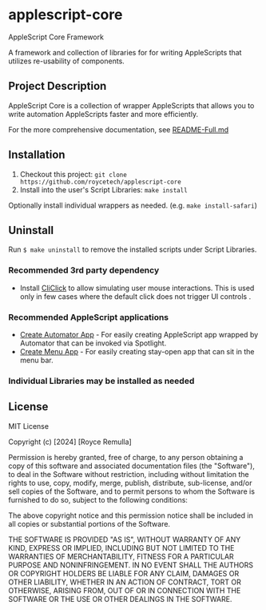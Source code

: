 # applescript-core

AppleScript Core Framework

A framework and collection of libraries for for writing AppleScripts that utilizes re-usability of components.


## Project Description

AppleScript Core is a collection of wrapper AppleScripts that allows you to write automation AppleScripts faster and more efficiently.

For the more comprehensive documentation, see [README-Full.md](./README-Full.md)


## Installation

1.  Checkout this project: `git clone https://github.com/roycetech/applescript-core`
2.  Install into the user's Script Libraries: `make install`

Optionally install individual wrappers as needed. (e.g. `make install-safari`)

## Uninstall

Run `$ make uninstall` to remove the installed scripts under Script Libraries.

### Recommended 3rd party dependency

*   Install [CliClick](https://github.com/BlueM/cliclick) to allow simulating user mouse interactions.  This is used only in few cases where the default click does not
trigger UI controls .

### Recommended AppleScript applications
*   [Create Automator App](apps/User/Create%20Automator%20App.applescript) - For easily creating AppleScript app wrapped by Automator that can be invoked via Spotlight.
*   [Create Menu App](apps/User/Create%20Menu%20App.applescript) - For easily creating stay-open app that can sit in the menu bar.

### Individual Libraries may be installed as needed

## License

MIT License

Copyright (c) [2024] [Royce Remulla]

Permission is hereby granted, free of charge, to any person obtaining a copy
of this software and associated documentation files (the "Software"), to deal
in the Software without restriction, including without limitation the rights
to use, copy, modify, merge, publish, distribute, sub-license, and/or sell
copies of the Software, and to permit persons to whom the Software is
furnished to do so, subject to the following conditions:

The above copyright notice and this permission notice shall be included in all
copies or substantial portions of the Software.

THE SOFTWARE IS PROVIDED "AS IS", WITHOUT WARRANTY OF ANY KIND, EXPRESS OR
IMPLIED, INCLUDING BUT NOT LIMITED TO THE WARRANTIES OF MERCHANTABILITY,
FITNESS FOR A PARTICULAR PURPOSE AND NONINFRINGEMENT. IN NO EVENT SHALL THE
AUTHORS OR COPYRIGHT HOLDERS BE LIABLE FOR ANY CLAIM, DAMAGES OR OTHER
LIABILITY, WHETHER IN AN ACTION OF CONTRACT, TORT OR OTHERWISE, ARISING FROM,
OUT OF OR IN CONNECTION WITH THE SOFTWARE OR THE USE OR OTHER DEALINGS IN THE
SOFTWARE.
